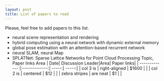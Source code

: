 ```yaml
---
layout: post
title: List of papers to read
---
```


Please, feel free to add papers to this list.

- neural scene representation and rendering
- hybrid computing using a neural network with dynamic external memory
- global pose estimation with an attention-based recurrent network
- neural SLAM, neural Map
- SPLATNet: Sparse Lattice Networks for Point Cloud Processing
		Topic, Paper links	Area
| Date| Discussion Leader|Area| Paper links|
| ------------- |:-------------:| -----:| -----:|
| col 3 is      | right-aligned | $1600 | |
| col 2 is      | centered      |   $12 | |
| zebra stripes | are neat      |    $1 | |
